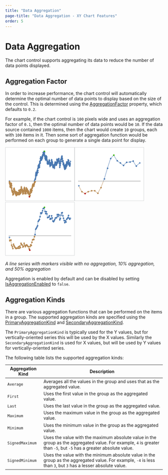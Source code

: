 ```yaml
---
title: "Data Aggregation"
page-title: "Data Aggregation - XY Chart Features"
order: 5
---
```

# Data Aggregation

The chart control supports aggregating its data to reduce the number of data points displayed.

## Aggregation Factor

In order to increase performance, the chart control will automatically determine the optimal number of data points to display based on the size of the control.  This is determined using the [AggregationFactor](xref:ActiproSoftware.Windows.Controls.Charts.Primitives.XYSeriesBase.AggregationFactor) property, which defaults to `0.2`.

For example, if the chart control is `100` pixels wide and uses an aggregation factor of `0.1`, then the optimal number of data points would be `10`.  If the data source contained `1000` items, then the chart would create `10` groups, each with `100` items in it.  Then some sort of aggregation function would be performed on each group to generate a single data point for display.

![Screenshot](../images/data-aggregation-none.png)![Screenshot](../images/data-aggregation-average10.png)![Screenshot](../images/data-aggregation-average50.png)

*A line series with markers visible with no aggregation, 10% aggregation, and 50% aggregation*

Aggregation is enabled by default and can be disabled by setting [IsAggregationEnabled](xref:ActiproSoftware.Windows.Controls.Charts.Primitives.XYSeriesBase.IsAggregationEnabled) to `false`.

## Aggregation Kinds

There are various aggregation functions that can be performed on the items in a group.  The supported aggregation kinds are specified using the [PrimaryAggregationKind](xref:ActiproSoftware.Windows.Controls.Charts.Primitives.XYSeriesBase.PrimaryAggregationKind) and [SecondaryAggregationKind](xref:ActiproSoftware.Windows.Controls.Charts.Primitives.XYSeriesBase.SecondaryAggregationKind).

The `PrimaryAggregationKind` is typically used for the Y values, but for vertically-oriented series this will be used by the X values.  Similarly the `SecondaryAggregationKind` is used for X values, but will be used by Y values for vertically-oriented series.

The following table lists the supported aggregation kinds:

| Aggregation Kind | Description |
|-----|-----|
| `Average` | Averages all the values in the group and uses that as the aggregated value. |
| `First` | Uses the first value in the group as the aggregated value. |
| `Last` | Uses the last value in the group as the aggregated value. |
| `Maximum` | Uses the maximum value in the group as the aggregated value. |
| `Minimum` | Uses the minimum value in the group as the aggregated value. |
| `SignedMaximum` | Uses the value with the maximum absolute value in the group as the aggregated value. For example, `4` is greater than `-5`, but `-5` has a greater absolute value. |
| `SignedMinimum` | Uses the value with the minimum absolute value in the group as the aggregated value. For example, `-4` is less than `3`, but `3` has a lesser absolute value. |

